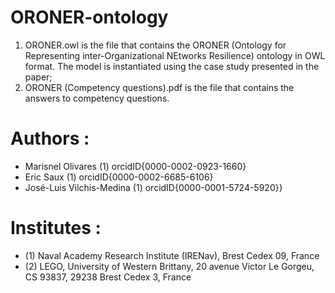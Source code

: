 # ORONER-ontology
1) ORONER.owl is the file that contains the ORONER (Ontology for Representing inter-Organizational NEtworks Resilience) ontology in OWL format. The model is instantiated using the case study presented in the paper;
2) ORONER (Competency questions).pdf is the file that contains the answers to competency questions.

# Authors :
<!-- - Mohamed Ayoub Laouni (1,2) orcidID{0009-0007-4603-0060} -->
- Marisnel Olivares (1) orcidID{0000-0002-0923-1660}
- Eric Saux (1) orcidID{0000-0002-6685-6106}
- José-Luis Vilchis-Medina (1) orcidID{0000-0001-5724-5920}}

# Institutes :
- (1) Naval Academy Research Institute (IRENav), Brest Cedex 09, France
- (2) LEGO, University of Western Brittany, 20 avenue Victor Le Gorgeu, CS 93837, 29238 Brest Cedex 3, France








